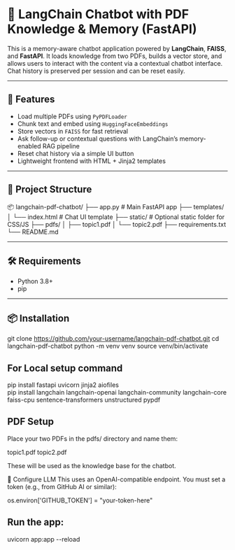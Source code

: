 # 🧠 LangChain Chatbot with PDF Knowledge & Memory (FastAPI)

This is a memory-aware chatbot application powered by **LangChain**, **FAISS**, and **FastAPI**. It loads knowledge from two PDFs, builds a vector store, and allows users to interact with the content via a contextual chatbot interface. Chat history is preserved per session and can be reset easily.

---

## 🚀 Features

- Load multiple PDFs using `PyPDFLoader`
- Chunk text and embed using `HuggingFaceEmbeddings`
- Store vectors in `FAISS` for fast retrieval
- Ask follow-up or contextual questions with LangChain’s memory-enabled RAG pipeline
- Reset chat history via a simple UI button
- Lightweight frontend with HTML + Jinja2 templates

---

## 📁 Project Structure

📦 langchain-pdf-chatbot/
├── app.py # Main FastAPI app
├── templates/
│ └── index.html # Chat UI template
├── static/ # Optional static folder for CSS/JS
├── pdfs/
│ ├── topic1.pdf
│ └── topic2.pdf
├── requirements.txt
└── README.md


---

## 🛠️ Requirements

- Python 3.8+
- pip

---

## 📦 Installation


git clone https://github.com/your-username/langchain-pdf-chatbot.git
cd langchain-pdf-chatbot
python -m venv venv
source venv/bin/activate

## For Local setup command
pip install fastapi uvicorn jinja2 aiofiles      
pip install langchain langchain-openai langchain-community langchain-core faiss-cpu sentence-transformers unstructured pypdf

## PDF Setup
Place your two PDFs in the pdfs/ directory and name them:

topic1.pdf
topic2.pdf

These will be used as the knowledge base for the chatbot.

🔑 Configure LLM
This uses an OpenAI-compatible endpoint. You must set a token (e.g., from GitHub AI or similar):

os.environ['GITHUB_TOKEN'] = "your-token-here"

## Run the app:
uvicorn app:app --reload
